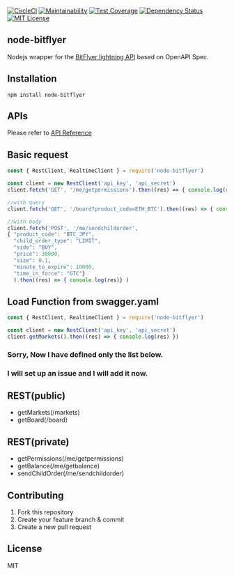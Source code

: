 [![CircleCI](https://circleci.com/gh/masayannuu/node-bitflyer/tree/master.svg?style=svg)](https://circleci.com/gh/masayannuu/node-bitflyer/tree/master) [![Maintainability](https://api.codeclimate.com/v1/badges/94ae7d500eefab9a0f46/maintainability)](https://codeclimate.com/github/masayannuu/node-bitflyer/maintainability) [![Test Coverage](https://api.codeclimate.com/v1/badges/94ae7d500eefab9a0f46/test_coverage)](https://codeclimate.com/github/masayannuu/node-bitflyer/test_coverage) [![Dependency Status](https://gemnasium.com/badges/github.com/masayannuu/node-bitflyer.svg)](https://gemnasium.com/github.com/masayannuu/node-bitflyer) [![MIT License](http://img.shields.io/badge/license-MIT-blue.svg?style=flat)](https://github.com/masayannuu/node-bitflyer/blob/master/LICENSE)

## node-bitflyer

Nodejs wrapper for the [BitFlyer lightning API](https://lightning.bitflyer.jp/docs?lang=en)  based on OpenAPI Spec.  

## Installation  

```npm install node-bitflyer```  

## APIs  

Please refer to [API Reference](https://lightning.bitflyer.jp/docs)

## Basic request  

```javascript
const { RestClient, RealtimeClient } = require('node-bitflyer')

const client = new RestClient('api_key', 'api_secret')
client.fetch('GET', '/me/getpermissions').then((res) => { console.log(res)} )

//with query
client.fetch('GET', '/board?product_code=ETH_BTC').then((res) => { console.log(res)} )

//with body
client.fetch('POST', '/me/sendchildorder',
{ "product_code": "BTC_JPY",
  "child_order_type": "LIMIT",
  "side": "BUY",
  "price": 30000,
  "size": 0.1,
  "minute_to_expire": 10000,
  "time_in_force": "GTC"}
  ).then((res) => { console.log(res)} )
```

## Load Function from swagger.yaml

```javascript
const { RestClient, RealtimeClient } = require('node-bitflyer')

const client = new RestClient('api_key', 'api_secret')
client.getMarkets().then((res) => { console.log(res) })
```

### Sorry, Now I have defined only the list below.  
### I will set up an issue and I will add it now.

## REST(public)

- getMarkets(/markets)
- getBoard(/board)

## REST(private)  

- getPermissions(/me/getpermissions)
- getBalance(/me/getbalance)
- sendChildOrder(/me/sendchildorder)

## Contributing  

1. Fork this repository
1. Create your feature branch & commit
1. Create a new pull request

## License  

MIT
